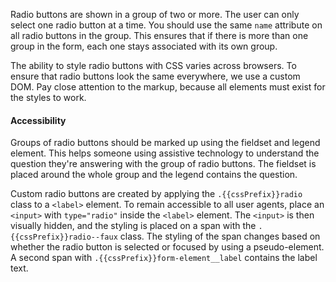 Radio buttons are shown in a group of two or more. The user can only select one radio button at a time. You should use the same `name` attribute on all radio buttons in the group. This ensures that if there is more than one group in the form, each one stays associated with its own group.

The ability to style radio buttons with CSS varies across browsers. To ensure that radio buttons look the same everywhere, we use a custom DOM. Pay close attention to the markup, because all elements must exist for the styles to work.

<h4 class="site-text-heading--label">Accessibility</h4>

Groups of radio buttons should be marked up using the fieldset and legend element. This helps someone using assistive technology to understand the question they're answering with the group of radio buttons. The fieldset is placed around the whole group and the legend contains the question.

Custom radio buttons are created by applying the `.{{cssPrefix}}radio` class to a `<label>` element. To remain accessible to all user agents, place an `<input>` with `type="radio"` inside the `<label>` element. The `<input>` is then visually hidden, and the styling is placed on a span with the `.{{cssPrefix}}radio--faux` class. The styling of the span changes based on whether the radio button is selected or focused by using a pseudo-element. A second span with `.{{cssPrefix}}form-element__label` contains the label text.

